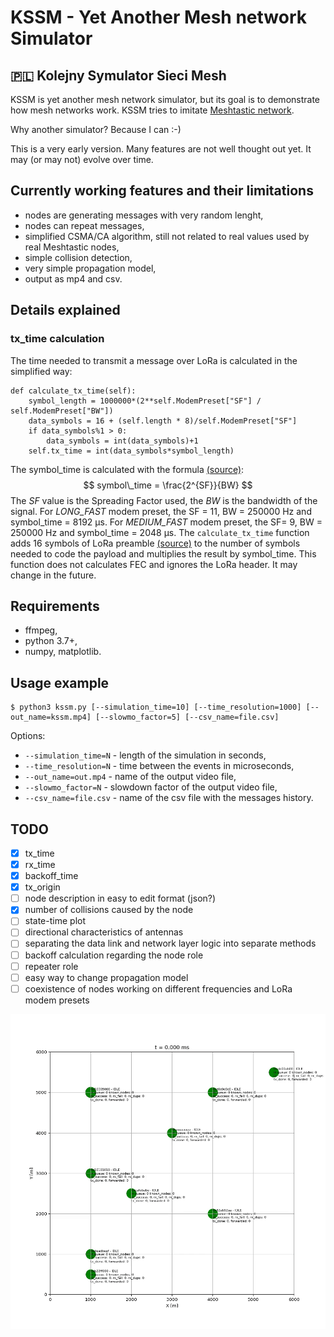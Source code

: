 # KSSM - Yet Another Mesh network Simulator 
## 🇵🇱 Kolejny Symulator Sieci Mesh

KSSM is yet another mesh network simulator, but its goal is to demonstrate how mesh networks work. KSSM tries to imitate [Meshtastic network](https://meshtastic.org/).

Why another simulator? Because I can :-)

This is a very early version. Many features are not well thought out yet. It may (or may not) evolve over time.

## Currently working features and their limitations
- nodes are generating messages with very random lenght,
- nodes can repeat messages,
- simplified CSMA/CA algorithm, still not related to real values used by real Meshtastic nodes,
- simple collision detection,
- very simple propagation model,
- output as mp4 and csv.

## Details explained
### tx_time calculation
The time needed to transmit a message over LoRa is calculated in the simplified way:
	
	def calculate_tx_time(self):
		symbol_length = 1000000*(2**self.ModemPreset["SF"] / self.ModemPreset["BW"])
		data_symbols = 16 + (self.length * 8)/self.ModemPreset["SF"]
		if data_symbols%1 > 0:
			data_symbols = int(data_symbols)+1
		self.tx_time = int(data_symbols*symbol_length)

The symbol_time is calculated with the formula [(source)](https://www.iotforall.com/everything-you-need-to-know-about-lora):
$$ symbol\_time = \frac{2^{SF}}{BW} $$
The *SF* value is the Spreading Factor used, the *BW* is the bandwidth of the signal. For *LONG_FAST* modem preset, the SF = 11, BW = 250000 Hz and symbol_time = 8192 µs. For *MEDIUM_FAST* modem preset, the SF= 9, BW = 250000 Hz and symbol_time = 2048 µs.
The `calculate_tx_time` function adds 16 symbols of LoRa preamble [(source)](https://meshtastic.org/docs/overview/mesh-algo/) to the number of symbols needed to code the payload and multiplies the result by symbol_time. This function does not calculates FEC and ignores the LoRa header. It may change in the future.

## Requirements
- ffmpeg,
- python 3.7+,
- numpy, matplotlib.

## Usage example
```
$ python3 kssm.py [--simulation_time=10] [--time_resolution=1000] [--out_name=kssm.mp4] [--slowmo_factor=5] [--csv_name=file.csv]
```
Options:
- `--simulation_time=N` - length of the simulation in seconds,
- `--time_resolution=N` - time between the events in microseconds,
- `--out_name=out.mp4` - name of the output video file,
- `--slowmo_factor=N` - slowdown factor of the output video file,
- `--csv_name=file.csv` - name of the csv file with the messages history.

## TODO
* [x] tx_time
* [x] rx_time
* [x] backoff_time
* [x] tx_origin
* [ ] node description in easy to edit format (json?)
* [x] number of collisions caused by the node
* [ ] state-time plot
* [ ] directional characteristics of antennas
* [ ] separating the data link and network layer logic into separate methods
* [ ] backoff calculation regarding the node role
* [ ] repeater role
* [ ] easy way to change propagation model
* [ ] coexistence of nodes working on different frequencies and LoRa modem presets

![Example](example.gif)

